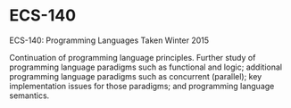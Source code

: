# ECS-140
ECS-140: Programming Languages
Taken Winter 2015

Continuation of programming language principles. Further study of programming language paradigms such as functional and logic; additional programming language paradigms such as concurrent (parallel); key implementation issues for those paradigms; and programming language semantics.
